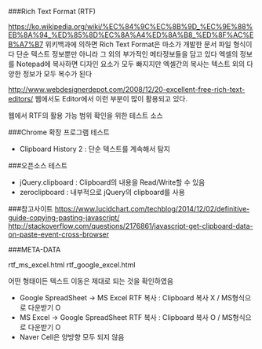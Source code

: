 ###Rich Text Format (RTF)

https://ko.wikipedia.org/wiki/%EC%84%9C%EC%8B%9D_%EC%9E%88%EB%8A%94_%ED%85%8D%EC%8A%A4%ED%8A%B8_%ED%8F%AC%EB%A7%B7
위키백과에 의하면 Rich Text Format은 마소가 개발한 문서 파일 형식이다
단순 텍스트 정보뿐만 아니라 그 외의 부가적인 메타정보들을 담고 있다
엑셀의 정보를 Notepad에 복사하면 디자인 요소가 모두 빠지지만
엑셀간의 복사는 텍스트 외의 다양한 정보가 모두 복수가 된다

http://www.webdesignerdepot.com/2008/12/20-excellent-free-rich-text-editors/
웹에서도 Editor에서 이런 부분이 많이 활용되고 있다.

웹에서 RTF의 활용 가능 범위 확인을 위한 테스트 소스


###Chrome 확장 프로그램 테스트
- Clipboard History 2 : 단순 텍스트를 계속해서 탐지


###오픈소스 테스트
- jQuery.clipboard : Clipboard의 내용을 Read/Write할 수 있음
- zeroclipboard : 내부적으로 jQuery의 clipboard를 사용

###참고사이트
https://www.lucidchart.com/techblog/2014/12/02/definitive-guide-copying-pasting-javascript/
http://stackoverflow.com/questions/2176861/javascript-get-clipboard-data-on-paste-event-cross-browser

###META-DATA

rtf_ms_excel.html
rtf_google_excel.html

어떤 형태이든 텍스트 이동은 제대로 되는 것을 확인하였음

- Google SpreadSheet -> MS Excel RTF 복사 : Clipboard 복사 X / MS형식으로 다운받기 O
- MS Excel -> Google SpreadSheet RTF 복사 : Clipboard 복사 O / MS형식으로 다운받기 O
- Naver Cell은 양방향 모두 되지 않음